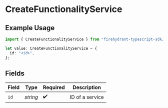 # CreateFunctionalityService

## Example Usage

```typescript
import { CreateFunctionalityService } from "firehydrant-typescript-sdk/models/components";

let value: CreateFunctionalityService = {
  id: "<id>",
};
```

## Fields

| Field              | Type               | Required           | Description        |
| ------------------ | ------------------ | ------------------ | ------------------ |
| `id`               | *string*           | :heavy_check_mark: | ID of a service    |